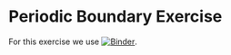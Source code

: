 # Periodic Boundary Exercise
For this exercise we use [![Binder](https://mybinder.org/badge_logo.svg)](https://mybinder.org/v2/gh/eisenforschung/periodic-boundary-exercise/main?filepath=periodic-boundary-exercise.ipynb). 
